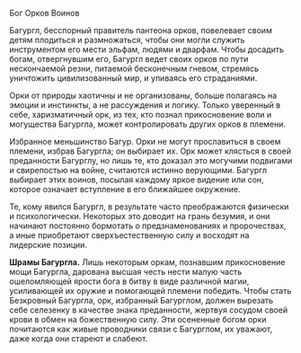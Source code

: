 Бог Орков Воинов


Багургл, бесспорный правитель пантеона орков, повелевает своим детям плодиться и размножаться, чтобы они могли служить инструментом его мести эльфам, людями и дварфам. Чтобы досадить богам, отвергнувшим его, Багургл ведет своих орков по пути нескончаемой резни, питаемой бесконечным гневом, стремясь уничтожить цивилизованный мир, и упиваясь его страданиями.  

Орки от природы хаотичны и не организованы, больше полагаясь на эмоции и инстинкты, а не рассуждения и логику. Только уверенный в себе, харизматичный орк, из тех, кто познал прикосновение воли и могущества Багургла, может контролировать других орков в племени.

Избранное меньшинство Багур. Орки не могут прославиться в своем племени, избрав Багургла; он выбирает их. Орк может клясться в своей преданности Багурглу, но лишь те, кто доказал это могучими подвигами и свирепостью на войне, считаются истинно верующими. Багургл выбирает этих воинов, посылая каждому яркое видение или сон, которое означает вступление в его ближайшее окружение.

Те, кому явился Багургл, в результате часто преображаются физически и психологически. Некоторых это доводит на грань безумия, и они начинают постоянно бормотать о предзнаменованиях и пророчествах, а иные приобретают сверхъестественную силу и восходят на лидерские позиции.

**Шрамы Багургла.** Лишь некоторым оркам, познавшим прикосновение мощи Багургла, дарована высшая честь нести малую часть ошеломляющей ярости бога в битву в виде различной магии, усиливающей их оружие и помогающей племени победить. Чтобы стать Безкровный Багургла, орк, избранный Багурглом, должен вырезать себе селезенку в качестве знака преданности, жертвуя сосудом своей крови в обмен на божественную силу. Эти осененные богом орки почитаются как живые проводники связи с Багурглом, их уважают, даже когда они стареют и слабеют.